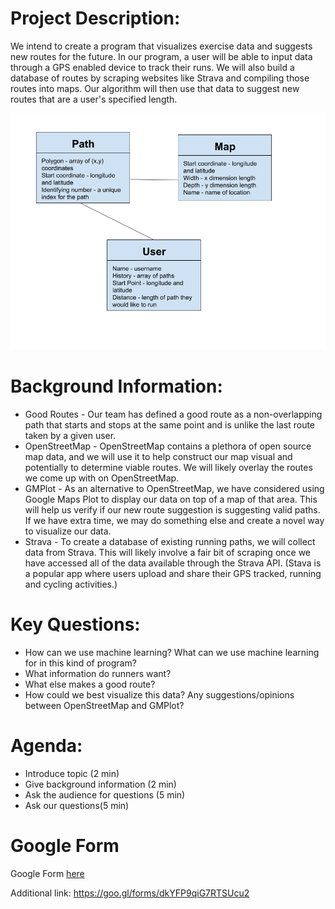# Project Description:

We intend to create a program that visualizes exercise data and suggests new routes for the future. In our program, a user will be able to input data through a GPS enabled device to track their runs. We will also build a database of routes by scraping websites like Strava and compiling those routes into maps. Our algorithm will then use that data to suggest new routes that are a user's specified length.

![alt text](Final_Project_UML.png)

# Background Information:

* Good Routes - Our team has defined a good route as a non-overlapping path that starts and stops at the same point and is unlike the last route taken by a given user.
* OpenStreetMap - OpenStreetMap contains a plethora of open source map data, and we will use it to help construct our map visual and potentially to determine viable routes. We will likely overlay the routes we come up with on OpenStreetMap.
* GMPlot - As an alternative to OpenStreetMap, we have considered using Google Maps Plot to display our data on top of a map of that area. This will help us verify if our new route suggestion is suggesting valid paths. If we have extra time, we may do something else and create a novel way to visualize our data.
* Strava - To create a database of existing running paths, we will collect data from Strava. This will likely involve a fair bit of scraping once we have accessed all of the data available through the Strava API. (Stava is a popular app where users upload and share their GPS tracked, running and cycling activities.)

# Key Questions:

* How can we use machine learning? What can we use machine learning for in this kind of program?
* What information do runners want?
* What else makes a good route?
* How could we best visualize this data? Any suggestions/opinions between OpenStreetMap and GMPlot?

# Agenda:

* Introduce topic (2 min)
* Give background information (2 min)
* Ask the audience for questions (5 min)
* Ask our questions(5 min)

# Google Form

Google Form [here](https://goo.gl/forms/dkYFP9qiG7RTSUcu2)

Additional link: https://goo.gl/forms/dkYFP9qiG7RTSUcu2
